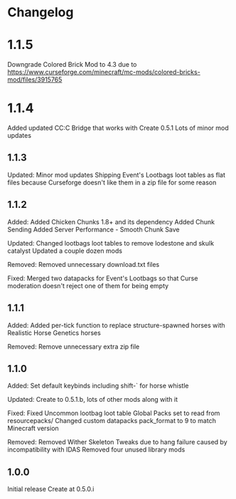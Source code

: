 # Changelog

# 1.1.5

Downgrade Colored Brick Mod to 4.3 due to https://www.curseforge.com/minecraft/mc-mods/colored-bricks-mod/files/3915765

# 1.1.4

Added updated CC:C Bridge that works with Create 0.5.1
Lots of minor mod updates

## 1.1.3
Updated:
Minor mod updates
Shipping Event's Lootbags loot tables as flat files because Curseforge doesn't like them in a zip file for some reason


## 1.1.2
Added:
Added Chicken Chunks 1.8+ and its dependency
Added Chunk Sending
Added Server Performance - Smooth Chunk Save

Updated:
Changed lootbags loot tables to remove lodestone and skulk catalyst
Updated a couple dozen mods

Removed:
Removed unnecessary download.txt files

Fixed:
Merged two datapacks for Event's Lootbags so that Curse moderation doesn't reject one of them for being empty


## 1.1.1
Added:
Added per-tick function to replace structure-spawned horses with Realistic Horse Genetics horses

Removed:
Remove unnecessary extra zip file


## 1.1.0
Added:
Set default keybinds including shift-` for horse whistle

Updated:
Create to 0.5.1.b, lots of other mods along with it

Fixed:
Fixed Uncommon lootbag loot table
Global Packs set to read from resourcepacks/
Changed custom datapacks pack_format to 9 to match Minecraft version

Removed:
Removed Wither Skeleton Tweaks due to hang failure caused by incompatibility with IDAS
Removed four unused library mods

## 1.0.0
Initial release
Create at 0.5.0.i
